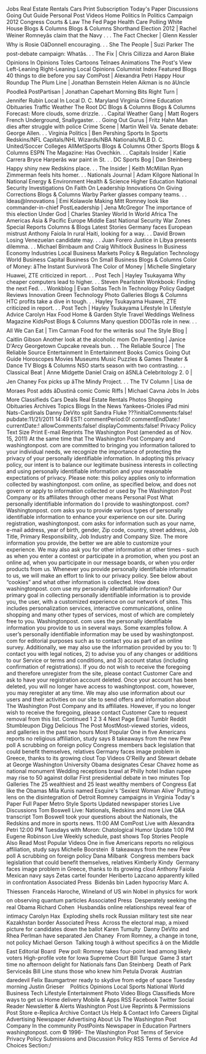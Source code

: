 Jobs Real Estate Rentals Cars Print Subscription Today's Paper Discussions Going Out Guide Personal Post Videos Home Politics In Politics Campaign 2012 Congress Courts & Law The Fed Page Health Care Polling White House Blogs & Columns Blogs & Columns Shorthand Election 2012 | Rachel Weiner Romneyâs claim that the Navy . . . The Fact Checker | Glenn Kessler Why is Rosie OâDonnell encouraging. . . She The People | Suzi Parker The post-debate campaign: Whatâs. . . The Fix | Chris Cillizza and Aaron Blake Opinions In Opinions Toles Cartoons Telnaes Animations The Post's View Left-Leaning Right-Leaning Local Opinions Columnist Index Featured Blogs 40 things to die before you say ComPost | Alexandra Petri Happy Hour Roundup The Plum Line | Jonathan Bernstein Helen Aikman is no âUncle Poodleâ PostPartisan | Jonathan Capehart Morning Bits Right Turn | Jennifer Rubin Local In Local D. C. Maryland Virginia Crime Education Obituaries Traffic Weather The Root DC Blogs & Columns Blogs & Columns Forecast: More clouds, some drizzle. . . Capital Weather Gang | Matt Rogers French Underground, Snallygaster. . . Going Out Gurus | Fritz Hahn Man dies after struggle with police Crime Scene | Martin Weil Va. Senate debate: George Allen. . . Virginia Politics | Ben Pershing Sports In Sports Redskins/NFL Capitals/NHL Wizards/NBA Nationals/MLB D. C. United/Soccer Colleges AllMetSports Blogs & Columns Other Sports Blogs & Columns ESPN The Magazine: Has Ovechkin. . . Capitals Insider | Katie Carrera Bryce Harperâs war paint in St. . . DC Sports Bog | Dan Steinberg Happy shiny new Redskins place. . . The Insider | Keith McMillan Ryan Zimmerman feels hits homer. . . Nationals Journal | Adam Kilgore National In National Energy & Environment Health & Science Higher Education National Security Investigations On Faith On Leadership Innovations On Giving Corrections Blogs & Columns Warby Parker glasses company teams. . . Ideas@Innovations | Emi Kolawole Making Mitt Romney look like commander-in-chief PostLeadership | Jena McGregor The importance of this election Under God | Charles Stanley World In World Africa The Americas Asia & Pacific Europe Middle East National Security War Zones Special Reports Columns & Blogs Latest Stories Germany faces European mistrust Anthony Faiola In rural Haiti, looking for a way. . . David Brown Losing Venezuelan candidate may. . . Juan Forero Justice in Libya presents dilemma. . . Michael Birnbaum and Craig Whitlock Business In Business Economy Industries Local Business Markets Policy & Regulation Technology World Business Capital Business On Small Business Blogs & Columns Color of Money: âThe Instant Survivorâ The Color of Money | Michelle Singletary Huawei, ZTE criticized in report. . . Post Tech | Hayley Tsukayama Why cheaper computers lead to higher. . . Steven Pearlstein Wonkbook: Finding the next Fed. . . Wonkblog | Evan Soltas Tech In Technology Policy Gadget Reviews Innovation Green Technology Photo Galleries Blogs & Columns HTC profits take a dive in tough. . . Hayley Tsukayama Huawei, ZTE criticized in report. . . Post Tech | Hayley Tsukayama Lifestyle In Lifestyle Advice Carolyn Hax Food Home & Garden Style Travel Weddings Wellness Magazine KidsPost Blogs & Columns Many question DDOTâs role in new. . . All We Can Eat | Tim Carman Food for the writerâs soul The Style Blog | Caitlin Gibson Another look at the alcoholic mom On Parenting | Janice D'Arcy Georgetown Cupcake reveals bun. . . The Reliable Source | The Reliable Source Entertainment In Entertainment Books Comics Going Out Guide Horoscopes Movies Museums Music Puzzles & Games Theater & Dance TV Blogs & Columns NSO starts season with two contrasting. . . Classical Beat | Anne Midgette Daniel Craig on âSNLâ Celebritology 2. 0 | Jen Chaney Fox picks up âThe Mindy Project. . . The TV Column | Lisa de Moraes Post adds âDustinâ comic Comic Riffs | Michael Cavna Jobs In Jobs More Classifieds Cars Deals Real Estate Rentals Photos Shopping Obituaries Archives Topics Blogs In the News Yankees-Orioles iPad mini Nats-Cardinals Danny DeVito split Sandra Fluke ???initialComments:false! pubdate:11/21/2011 14:49 EST! commentPeriod:0! commentEndDate:! currentDate:! allowComments:false! displayComments:false! Privacy Policy Text Size Print E-mail Reprints The Washington Post (amended as of Nov. 15, 2011) At the same time that The Washington Post Company and washingtonpost. com are committed to bringing you information tailored to your individual needs, we recognize the importance of protecting the privacy of your personally identifiable information. In adopting this privacy policy, our intent is to balance our legitimate business interests in collecting and using personally identifiable information and your reasonable expectations of privacy. Please note: this policy applies only to information collected by washingtonpost. com online, as specified below, and does not govern or apply to information collected or used by The Washington Post Company or its affiliates through other means Personal Post What personally identifiable information do I provide to washingtonpost. com? Washingtonpost. com asks you to provide various types of personally identifiable information to enhance your experience on our site. During registration, washingtonpost. com asks for information such as your name, e-mail address, year of birth, gender, Zip code, country, street address, Job Title, Primary Responsibility, Job Industry and Company Size. The more information you provide, the better we are able to customize your experience. We may also ask you for other information at other times - such as when you enter a contest or participate in a promotion, when you post an online ad, when you participate in our message boards, or when you order products from us. Whenever you provide personally identifiable information to us, we will make an effort to link to our privacy policy. See below about “cookies” and what other information is collected. How does washingtonpost. com use my personally identifiable information? Our primary goal in collecting personally identifiable information is to provide you, the user, with a customized experience on our network of sites. This includes personalization services, interactive communications, online shopping and many other types of services, most of which are completely free to you. Washingtonpost. com uses the personally identifiable information you provide to us in several ways. Some examples follow. A user’s personally identifiable information may be used by washingtonpost. com for editorial purposes such as to contact you as part of an online survey. Additionally, we may also use the information provided by you to: 1) contact you with legal notices, 2) to advise you of any changes or additions to our Service or terms and conditions, and 3) account status (including confirmation of registrations). If you do not wish to receive the foregoing and therefore unregister from the site, please contact Customer Care and ask to have your registration account deleted. Once your account has been deleted, you will no longer have access to washingtonpost. com, however, you may reregister at any time. We may also use information about our users and their activities on our site to send offers and information about The Washington Post Company and its affiliates. However, if you no longer wish to receive the foregoing, please contact Customer Care to request removal from this list. Continued 1 2 3 4 Next Page Email Tumblr Reddit Stumbleupon Digg Delicious The Post MostMost-viewed stories, videos, and galleries in the past two hours Most Popular One in five Americans reports no religious affiliation, study says 8 takeaways from the new Pew poll A scrubbing on foreign policy Congress members back legislation that could benefit themselves, relatives Germany faces image problem in Greece, thanks to its growing clout Top Videos O'Reilly and Stewart debate at George Washington University Obama designates Cesar Chavez home as national monument Wedding receptions brawl at Philly hotel Indian rupee may rise to 50 against dollar First presidential debate in two minutes Top Galleries The 25 wealthiest and 25 least wealthy members of Congress Eat like the Obamas Mila Kunis named Esquire's 'Sexiest Woman Alive' Putting a lens on the disintegration of Detroit Romney campaigns in Virginia Today's Paper Full Paper Metro Style Sports Updated newspaper stories Live Discussions Tom Boswell Live: Nationals, Redskins and more Live Q&A transcript Tom Boswell took your questions about the Nationals, the Redskins and more in sports news. 11:00 AM ComPost Live with Alexandra Petri 12:00 PM Tuesdays with Moron: Chatological Humor Update 1:00 PM Eugene Robinson Live Weekly schedule, past shows Top Stories People Also Read Most Popular Videos One in five Americans reports no religious affiliation, study says Michelle Boorstein  8 takeaways from the new Pew poll A scrubbing on foreign policy Dana Milbank  Congress members back legislation that could benefit themselves, relatives Kimberly Kindy  Germany faces image problem in Greece, thanks to its growing clout Anthony Faiola  Mexican navy says Zetas cartel founder Heriberto Lazcano apparently killed in confrontation Associated Press  Bidenâs bin Laden hypocrisy Marc A. Thiessen  Franceâs Haroche, Wineland of US win Nobel in physics for work on observing quantum particles Associated Press  Desperately seeking the real Obama Richard Cohen  Husbandâs online relationships reveal fear of intimacy Carolyn Hax  Exploding shells rock Russian military test site near Kazakhstan border Associated Press  Across the electoral map, a mixed picture for candidates down the ballot Karen Tumulty  Danny DeVito and Rhea Perlman have separated Jen Chaney  From Romney, a change in tone, not policy Michael Gerson  Talking tough â without specifics â on the Middle East Editorial Board  Pew poll: Romney takes four-point lead among likely voters High-profile vote for Iowa Supreme Court Bill Turque  Game 3 start time no afternoon delight for Nationals fans Dan Steinberg  Death of Park Serviceâs Bill Line stuns those who knew him Petula Dvorak  Austrian daredevil Felix Baumgartner ready to skydive from edge of space Tuesday morning Justin Grieser    Politics Opinions Local Sports National World Business Tech Lifestyle Entertainment Photo Video Blogs Classifieds More ways to get us Home delivery Mobile & Apps RSS Facebook Twitter Social Reader Newsletter & Alerts Washington Post Live Reprints & Permissions Post Store e-Replica Archive Contact Us Help & Contact Info Careers Digital Advertising Newspaper Advertising About Us The Washington Post Company In the community PostPoints Newspaper in Education Partners washingtonpost. com © 1996- The Washington Post Terms of Service Privacy Policy Submissions and Discussion Policy RSS Terms of Service Ad Choices Section:/